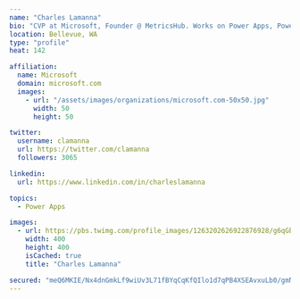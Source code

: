 ```yaml
---
name: "Charles Lamanna"
bio: "CVP at Microsoft, Founder @ MetricsHub. Works on Power Apps, Power Automate, Power Virtual Agent, Common Data Service and Dynamics 365."
location: Bellevue, WA
type: "profile"
heat: 142

affiliation:
  name: Microsoft
  domain: microsoft.com
  images:
    - url: "/assets/images/organizations/microsoft.com-50x50.jpg"
      width: 50
      height: 50

twitter:
  username: clamanna
  url: https://twitter.com/clamanna
  followers: 3065

linkedin:
  url: https://www.linkedin.com/in/charleslamanna

topics:
  - Power Apps

images:
  - url: https://pbs.twimg.com/profile_images/1263202626922876928/g6qGbHZ-_400x400.jpg
    width: 400
    height: 400
    isCached: true
    title: "Charles Lamanna"

secured: "meQ6MKIE/Nx4dnGmkLf9wiUv3L71fBYqCqKfQIlo1d7qPB4XSEAvxuLb0/gmNYpx8AKrpprA6bikYDs94G75soA/3xi9FdprfuLD9sJnpFpNKKsu/oCls1KZy3/7XXZ7tH6S8qCyt7tntf/M8iWgaaa0UTZJvkt2FgCVDXnRQ8K+N+aSvdKY0VIWEh0qzNIHUdqEcCONvuaFEKAsI5RzSjKrez+5tNQrYns+rsGpobA6XXIdNcw/MK1EX7iD8FSd71AH8DWzkhD0K7Hv0DEgyjozbbcO5DpXlXq+NPm5lSfscIIsTt7l2Rid810jDjt+cdPUYeGMwfh9xRl8ZnlXLBPchAfVEY4naxaSC67Xbs9+cPnXOXd7JFUy6hSWxeHegXGcaeqv5AW/erlt4P7nq1/GhKqVfGE8lm7nquUitZI=;b0vRkN1MQOqpRmorjCKHYw=="
---
```


